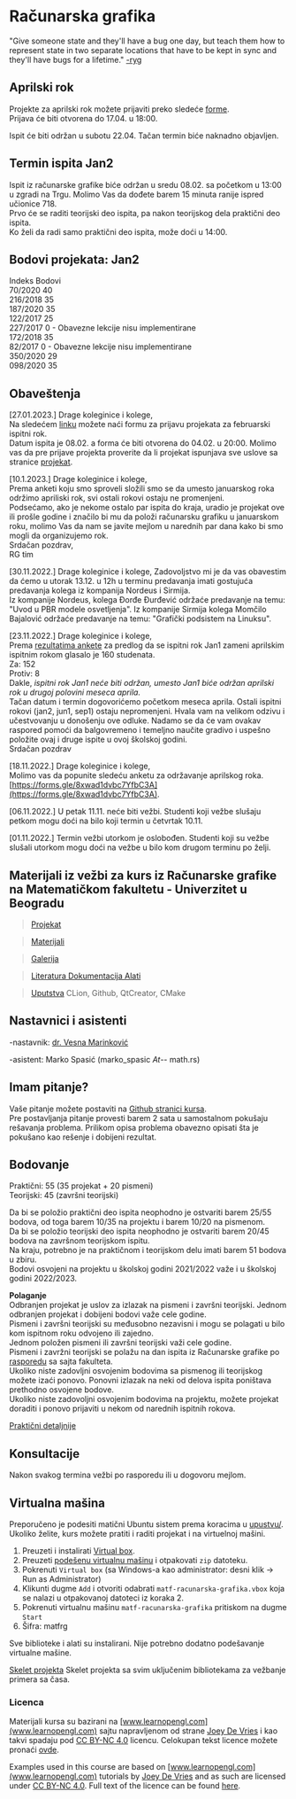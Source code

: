 # Računarska grafika 

"Give someone state and they'll have a bug one day, but teach them how to represent state in two separate locations that have to be kept in sync and they'll have bugs for a lifetime." [-ryg](https://twitter.com/rygorous/status/1507178315886444544)

## Aprilski rok  
Projekte za aprilski rok možete prijaviti preko sledeće [forme](https://forms.gle/RZBuzHhdUDQ1uPug9).  
Prijava će biti otvorena do 17.04. u 18:00.

Ispit će biti održan u subotu 22.04. Tačan termin biće naknadno objavljen.


## Termin ispita Jan2  
Ispit iz računarske grafike biće održan u sredu 08.02. sa početkom u 13:00 u zgradi na Trgu.
Molimo Vas da dođete barem 15 minuta ranije ispred učionice 718.  
Prvo će se raditi teorijski deo ispita, pa nakon teorijskog dela praktični deo ispita.  
Ko želi da radi samo praktični deo ispita, može doći u 14:00.  

## Bodovi projekata: Jan2
Indeks      Bodovi  
70/2020     40  
216/2018    35  
187/2020    35  
122/2017    25  
227/2017    0  - Obavezne lekcije nisu implementirane  
172/2018    35  
82/2017     0  - Obavezne lekcije nisu implementirane  
350/2020    29	  
098/2020    35  

## Obaveštenja

[27.01.2023.] Drage koleginice i kolege,  
Na sledećem [linku](https://forms.gle/LeQLSG1mvb3smhiT6) možete naći formu za prijavu projekata za februarski ispitni rok.  
Datum ispita je 08.02. a forma će biti otvorena do 04.02. u 20:00. Molimo vas da pre prijave projekta proverite da li projekat ispunjava sve uslove sa stranice [projekat](https://matf-racunarska-grafika.github.io/projekat/).  

[10.1.2023.] Drage koleginice i kolege,  
Prema anketi koju smo sproveli složili smo se da umesto januarskog roka održimo apriliski rok, svi ostali rokovi ostaju ne promenjeni.  
Podsećamo, ako je nekome ostalo par ispita do kraja, uradio je projekat ove ili prošle godine i značilo bi mu da položi računarsku grafiku u januarskom roku, molimo Vas da nam se javite mejlom u narednih par dana kako bi smo mogli da organizujemo rok.  
Srdačan pozdrav,  
RG tim  

[30.11.2022.] Drage koleginice i kolege, 
Zadovoljstvo mi je da vas obavestim da ćemo u utorak 13.12. u 12h u terminu predavanja imati gostujuća predavanja 
kolega iz kompanija Nordeus i Sirmija.  
Iz kompanije Nordeus, kolega Đorđe Đurđević održaće predavanje na temu: "Uvod u PBR modele osvetljenja".
Iz kompanije Sirmija kolega Momčilo Bajalović održaće predavanje na temu: "Grafički podsistem na Linuksu". 


[23.11.2022.] Drage koleginice i kolege,  
Prema [rezultatima ankete](https://docs.google.com/spreadsheets/d/1oUl6DA428fpUZ9R3yg-rCOK6fMkIOISbrAgXD2-GlmI/edit?usp=sharing) za predlog da se ispitni rok Jan1 zameni aprilskim ispitnim rokom glasalo je 160 studenata.  
Za: 152  
Protiv: 8  
Dakle, *ispitni rok Jan1 neće biti održan, umesto Jan1 biće održan aprilski rok u drugoj polovini meseca aprila.*  
Tačan datum i termin dogovorićemo početkom meseca aprila.  Ostali ispitni rokovi (jan2, jun1, sep1) ostaju nepromenjeni.
Hvala vam na velikom odzivu i učestvovanju u donošenju ove odluke. Nadamo se da će vam ovakav raspored pomoći da balgovremeno i temeljno naučite gradivo i uspešno položite ovaj i druge ispite u ovoj školskoj godini.  
Srdačan pozdrav

[18.11.2022.] Drage koleginice i kolege,  
Molimo vas da popunite sledeću anketu za održavanje aprilskog roka.
[https://forms.gle/8xwad1dvbc7YfbC3A](https://forms.gle/8xwad1dvbc7YfbC3A).


[06.11.2022.] U petak 11.11. neće biti vežbi. Studenti koji vežbe slušaju petkom mogu doći na bilo koji termin u četvrtak 10.11.

[01.11.2022.] Termin vežbi utorkom je oslobođen. Studenti koji su vežbe slušali utorkom mogu doći na vežbe u bilo kom drugom terminu po želji. 

## Materijali iz vežbi za kurs iz Računarske grafike na Matematičkom fakultetu - Univerzitet u Beogradu

> [Projekat](projekat/) 

> [Materijali](materijali/) 

> [Galerija](gallery/)

> [Literatura Dokumentacija Alati](docs/)

> [Uputstva](uputstva/) CLion, Github, QtCreator, CMake


## Nastavnici i asistenti
-nastavnik: [dr. Vesna Marinković](http://poincare.matf.bg.ac.rs/~vesnam/grafika.html)

-asistent: Marko Spasić (marko_spasic _At_-- math.rs)

## Imam pitanje?  
Vaše pitanje možete postaviti na [Github stranici kursa](https://github.com/matf-racunarska-grafika/matf-racunarska-grafika.github.io/issues).  
Pre postavljanja pitanje provesti barem 2 sata u samostalnom pokušaju rešavanja problema. Prilikom opisa problema obavezno opisati šta je pokušano kao rešenje i dobijeni rezultat.

## Bodovanje  
Praktični: 55 (35 projekat + 20 pismeni)  
Teorijski: 45 (završni teorijski)  

Da bi se položio praktični deo ispita neophodno je ostvariti barem 25/55 bodova, od toga barem 10/35 na projektu i barem 10/20 na pismenom.  
Da bi se položio teorijski deo ispita neophodno je ostvariti barem 20/45 bodova na završnom teorijskom ispitu.  
Na kraju, potrebno je na praktičnom i teorijskom delu imati barem 51 bodova u zbiru.  
Bodovi osvojeni na projektu u školskoj godini 2021/2022 važe i u školskoj godini 2022/2023.  

**Polaganje**  
Odbranjen projekat je uslov za izlazak na pismeni i završni teorijski. Jednom odbranjen projekat i dobijeni bodovi važe cele godine.  
Pismeni i završni teorijski su međusobno nezavisni i mogu se polagati u bilo kom ispitnom roku odvojeno ili zajedno.  
Jednom položen pismeni ili završni teorijski važi cele godine.  
Pismeni i zavržni teorijski se polažu na dan ispita iz Računarske grafike po [rasporedu](http://www.matf.bg.ac.rs/m/36/raspored-ispita/) sa sajta fakulteta.  
Ukoliko niste zadovljni osvojenim bodovima sa pismenog ili teorijskog možete izaći ponovo. Ponovni izlazak na neki od delova ispita poništava prethodno osvojene bodove.  
Ukoliko niste zadovoljni osvojenim bodovima na projektu, možete projekat doraditi i ponovo prijaviti u nekom od narednih ispitnih rokova.  

[Praktični detaljnije](projekat/)  

## Konsultacije
Nakon svakog termina vežbi po rasporedu ili u dogovoru mejlom.

## Virtualna mašina

Preporučeno je podesiti matični Ubuntu sistem prema koracima u [upustvu/](upustva/).  
Ukoliko želite, kurs možete pratiti i raditi projekat i na virtuelnoj mašini. 

1. Preuzeti i instalirati [Virtual box](https://www.virtualbox.org/).  
2. Preuzeti [podešenu virtualnu mašinu](https://drive.google.com/file/d/1zcNJGaPv6A84O1r5K9olvff4S3K_preN/view?usp=sharing) i otpakovati `zip` datoteku.  
3. Pokrenuti `Virtual box` (sa Windows-a kao administrator: desni klik -> Run as Administrator) 
4. Klikunti dugme `Add` i otvoriti odabrati `matf-racunarska-grafika.vbox` koja se nalazi u otpakovanoj datoteci iz koraka 2.  
5. Pokrenuti virtualnu mašinu `matf-racunarska-grafika` pritiskom na dugme `Start`  
6. Šifra: matfrg

Sve biblioteke i alati su instalirani. Nije potrebno dodatno podešavanje virtualne mašine.  


[Skelet projekta](https://github.com/matf-racunarska-grafika/project_base) Skelet projekta sa svim uključenim bibliotekama za vežbanje primera sa časa. 

### Licenca
Materijali kursa su bazirani na [www.learnopengl.com](www.learnopengl.com) sajtu napravljenom od strane [Joey De Vries](https://joeydevries.com/#home) i kao takvi spadaju pod [CC BY-NC 4.0](https://creativecommons.org/licenses/by-nc/4.0/) licencu. Celokupan tekst licence možete pronaći [ovde](https://creativecommons.org/licenses/by/4.0/legalcode).



Examples used in this course are based on [www.learnopengl.com](www.learnopengl.com) tutorials by [Joey De Vries](https://joeydevries.com/#home) and as such are licensed under [CC BY-NC 4.0](https://creativecommons.org/licenses/by-nc/4.0/). Full text of the licence can be found [here](https://creativecommons.org/licenses/by/4.0/legalcode).



<!--- <3 N --->



